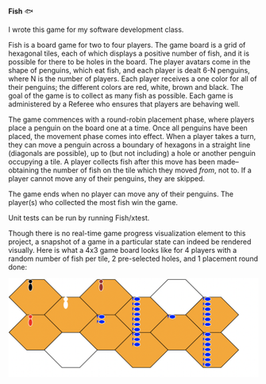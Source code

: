**Fish** :fish:

I wrote this game for my software development class. 

Fish is a board game for two to four players. 
The game board is a grid of hexagonal tiles, each of which displays a positive number of fish, and it is possible for there to be holes in the board.
The player avatars come in the shape of penguins, which eat fish, and each player is dealt 6-N penguins, where N is the number of players. Each player receives a one color for all of their penguins; the different colors are red, white, brown and black. The goal of the game is to collect as many fish as possible. Each game is administered by a Referee who ensures that players are behaving well. 

The game commences with a round-robin placement phase, where players place a penguin on the board one at a time. Once all penguins have been placed, the movement phase comes into effect. When a player takes a turn, they can move a penguin across a boundary of hexagons in a straight line (diagonals are possible), up to (but not including) a hole or another penguin occupying a tile. A player collects fish after this move has been made–obtaining the number of fish on the tile which they moved *from*, not to. If a player cannot move any of their penguins, they are skipped. 

The game ends when no player can move any of their penguins. The player(s) who collected the most fish win the game. 

Unit tests can be run by running Fish/xtest. 

Though there is no real-time game progress visualization element to this project, a snapshot of a game in a particular state can indeed be rendered visually. Here is what a 4x3  game board looks like for 4 players with a random number of fish per tile, 2 pre-selected holes, and 1 placement round done:



![fish board](https://github.com/eshwaribhide/Fish/blob/master/fish_board.png)


 
